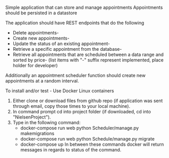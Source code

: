 Simple application that can store and manage appointments
Appointments should be persisted in a datastore

The application should have REST endpoints that do the following
- Delete appointments-
- Create new appointments-
- Update the status of an existing appointment-
- Retrieve a specific appointment from the database-
- Retrieve all appointments that are scheduled between a data range and sorted by price-
  (list items with "-" suffix represent implemented, place holder for developer)

Additionally an appointment scheduler function should create new appointments at a random interval.

To install and/or test - Use Docker Linux containers
1. Either clone or download files from github repo (if application was sent through email, copy those times to your local machine).
2. In command prompt cd into project folder (if downloaded, cd into "NielsenProject").
3. Type in the following command:
    - docker-compose run web python Scheduler/manage.py makemigrations
    - docker-compose run web python Schedule/manage.py migrate
    - docker-compose up
  In between these commands docker will return messages in regards to status of the command.
